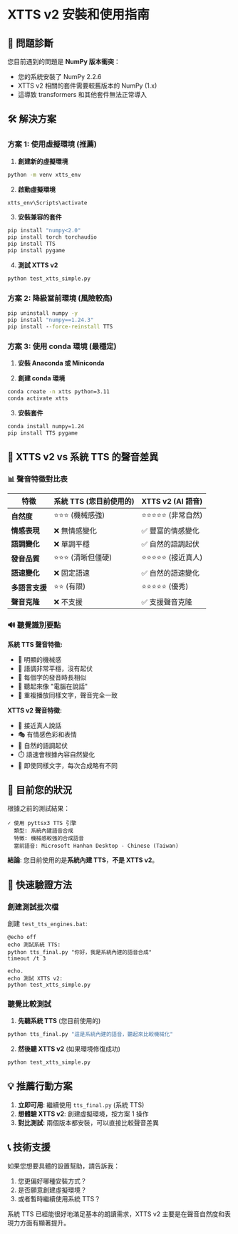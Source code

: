 # XTTS v2 安裝和使用指南

## 🎯 問題診斷

您目前遇到的問題是 **NumPy 版本衝突**：
- 您的系統安裝了 NumPy 2.2.6
- XTTS v2 相關的套件需要較舊版本的 NumPy (1.x)
- 這導致 transformers 和其他套件無法正常導入

## 🛠️ 解決方案

### 方案 1: 使用虛擬環境 (推薦)

1. **創建新的虛擬環境**
```cmd
python -m venv xtts_env
```

2. **啟動虛擬環境**
```cmd
xtts_env\Scripts\activate
```

3. **安裝兼容的套件**
```cmd
pip install "numpy<2.0"
pip install torch torchaudio
pip install TTS
pip install pygame
```

4. **測試 XTTS v2**
```cmd
python test_xtts_simple.py
```

### 方案 2: 降級當前環境 (風險較高)

```cmd
pip uninstall numpy -y
pip install "numpy==1.24.3"
pip install --force-reinstall TTS
```

### 方案 3: 使用 conda 環境 (最穩定)

1. **安裝 Anaconda 或 Miniconda**

2. **創建 conda 環境**
```cmd
conda create -n xtts python=3.11
conda activate xtts
```

3. **安裝套件**
```cmd
conda install numpy=1.24
pip install TTS pygame
```

## 🎵 XTTS v2 vs 系統 TTS 的聲音差異

### 📊 聲音特徵對比表

| 特徵 | 系統 TTS (您目前使用的) | XTTS v2 (AI 語音) |
|------|----------------------|------------------|
| **自然度** | ⭐⭐⭐ (機械感強) | ⭐⭐⭐⭐⭐ (非常自然) |
| **情感表現** | ❌ 無情感變化 | ✅ 豐富的情感變化 |
| **語調變化** | ❌ 單調平穩 | ✅ 自然的語調起伏 |
| **發音品質** | ⭐⭐⭐ (清晰但僵硬) | ⭐⭐⭐⭐⭐ (接近真人) |
| **語速變化** | ❌ 固定語速 | ✅ 自然的語速變化 |
| **多語言支援** | ⭐⭐ (有限) | ⭐⭐⭐⭐⭐ (優秀) |
| **聲音克隆** | ❌ 不支援 | ✅ 支援聲音克隆 |

### 🔊 聽覺識別要點

**系統 TTS 聲音特徵:**
- 🤖 明顯的機械感
- 📏 語調非常平穩，沒有起伏
- 🎵 每個字的發音時長相似
- 💭 聽起來像 "電腦在說話"
- 🔄 重複播放同樣文字，聲音完全一致

**XTTS v2 聲音特徵:**
- 👤 接近真人說話
- 🎭 有情感色彩和表情
- 🌊 自然的語調起伏
- ⏱️ 語速會根據內容自然變化
- 🎨 即使同樣文字，每次合成略有不同

## 🧪 目前您的狀況

根據之前的測試結果：

```
✓ 使用 pyttsx3 TTS 引擎
  類型: 系統內建語音合成
  特徵: 機械感較強的合成語音
  當前語音: Microsoft Hanhan Desktop - Chinese (Taiwan)
```

**結論**: 您目前使用的是**系統內建 TTS**，**不是 XTTS v2**。

## 🚀 快速驗證方法

### 創建測試批次檔

創建 `test_tts_engines.bat`:
```batch
@echo off
echo 測試系統 TTS:
python tts_final.py "你好，我是系統內建的語音合成"
timeout /t 3

echo.
echo 測試 XTTS v2:
python test_xtts_simple.py
```

### 聽覺比較測試

1. **先聽系統 TTS** (您目前使用的)
```cmd
python tts_final.py "這是系統內建的語音，聽起來比較機械化"
```

2. **然後聽 XTTS v2** (如果環境修復成功)
```cmd
python test_xtts_simple.py
```

## 💡 推薦行動方案

1. **立即可用**: 繼續使用 `tts_final.py` (系統 TTS)
2. **想體驗 XTTS v2**: 創建虛擬環境，按方案 1 操作
3. **對比測試**: 兩個版本都安裝，可以直接比較聲音差異

## 📞 技術支援

如果您想要具體的設置幫助，請告訴我：
1. 您更偏好哪種安裝方式？
2. 是否願意創建虛擬環境？
3. 或者暫時繼續使用系統 TTS？

系統 TTS 已經能很好地滿足基本的朗讀需求，XTTS v2 主要是在聲音自然度和表現力方面有顯著提升。

